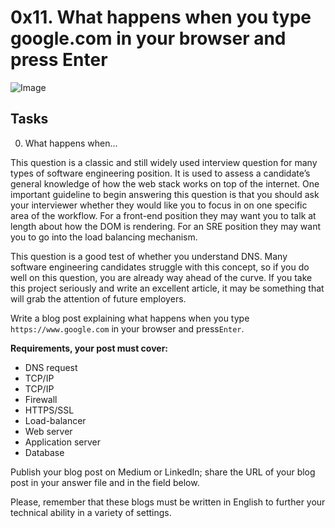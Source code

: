 # 0x11. What happens when you type google.com in your browser and press Enter

![Image](https://s3.amazonaws.com/intranet-projects-files/holbertonschool-sysadmin_devops/298/aJPw3mw.jpg)

## Tasks
0. What happens when...
<p> This question is a classic and still widely used interview question for many types of software engineering position. It is used to assess a candidate’s general knowledge of how the web stack works on top of the internet. One important guideline to begin answering this question is that you should ask your interviewer whether they would like you to focus in on one specific area of the workflow. For a front-end position they may want you to talk at length about how the DOM is rendering. For an SRE position they may want you to go into the load balancing mechanism.

This question is a good test of whether you understand DNS. Many software engineering candidates struggle with this concept, so if you do well on this question, you are already way ahead of the curve. If you take this project seriously and write an excellent article, it may be something that will grab the attention of future employers.

Write a blog post explaining what happens when you type ``https://www.google.com`` in your browser and press``Enter``. </p>

**Requirements, your post must cover:**
- DNS request
- TCP/IP
- TCP/IP
- Firewall
- HTTPS/SSL
- Load-balancer
- Web server
- Application server
- Database
<p>Publish your blog post on Medium or LinkedIn; share the URL of your blog post in your answer file and in the field below.

Please, remember that these blogs must be written in English to further your technical ability in a variety of settings.</p>
